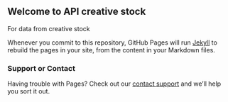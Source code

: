 ## Welcome to API creative stock

For data from creative stock

Whenever you commit to this repository, GitHub Pages will run [Jekyll](https://jekyllrb.com/) to rebuild the pages in your site, from the content in your Markdown files.

### Support or Contact

Having trouble with Pages? Check out our [contact support](https://api.whatsapp.com/send/?phone=6282285190179&text&app_absent=0) and we’ll help you sort it out.
